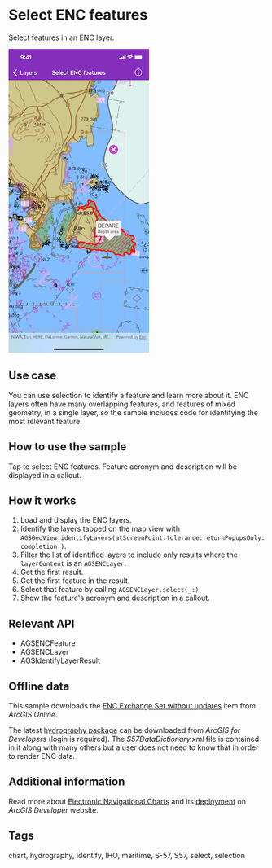 # Select ENC features

Select features in an ENC layer.

![Image of select ENC features](select-enc-features.png)

## Use case

You can use selection to identify a feature and learn more about it. ENC layers often have many overlapping features, and features of mixed geometry, in a single layer, so the sample includes code for identifying the most relevant feature.

## How to use the sample

Tap to select ENC features. Feature acronym and description will be displayed in a callout.

## How it works

1. Load and display the ENC layers.
2. Identify the layers tapped on the map view with `AGSGeoView.identifyLayers(atScreenPoint:tolerance:returnPopupsOnly:completion:)`.
3. Filter the list of identified layers to include only results where the `layerContent` is an `AGSENCLayer`.
4. Get the first result.
5. Get the first feature in the result.
6. Select that feature by calling `AGSENCLayer.select(_:)`.
7. Show the feature's acronym and description in a callout.

## Relevant API

* AGSENCFeature
* AGSENCLayer
* AGSIdentifyLayerResult

## Offline data

This sample downloads the [ENC Exchange Set without updates](https://www.arcgis.com/home/item.html?id=9d2987a825c646468b3ce7512fb76e2d) item from *ArcGIS Online*.

The latest [hydrography package](https://developers.arcgis.com/downloads/data) can be downloaded from *ArcGIS for Developers* (login is required). The *S57DataDictionary.xml* file is contained in it along with many others but a user does not need to know that in order to render ENC data.

## Additional information

Read more about [Electronic Navigational Charts](https://developers.arcgis.com/ios/layers/display-electronic-navigational-charts/) and its [deployment](https://developers.arcgis.com/ios/license-and-deployment/deployment/#enc-electronic-navigational-charts-style-directory) on *ArcGIS Developer* website.

## Tags

chart, hydrography, identify, IHO, maritime, S-57, S57, select, selection

